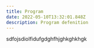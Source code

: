```yaml
---
title: Program
date: 2022-05-10T13:32:01.848Z
description: Program defenition
---
```


sdfojsdiolfidufgdghfhjghkghkhgk

